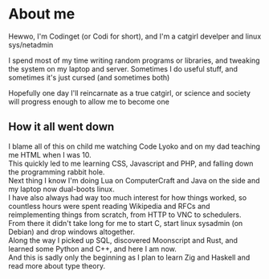 # About me
Hewwo, I'm Codinget (or Codi for short), and I'm a catgirl develper and linux sys/netadmin

I spend most of my time writing random programs or libraries, and tweaking the system on my laptop and server. Sometimes I do useful stuff, and sometimes it's just cursed (and sometimes both)

Hopefully one day I'll reincarnate as a true catgirl, or science and society will progress enough to allow me to become one

## How it all went down
I blame all of this on child me watching Code Lyoko and on my dad teaching me HTML when I was 10.  
This quickly led to me learning CSS, Javascript and PHP, and falling down the programming rabbit hole.  
Next thing I know I'm doing Lua on ComputerCraft and Java on the side and my laptop now dual-boots linux.  
I have also always had way too much interest for how things worked, so countless hours were spent reading Wikipedia and RFCs and reimplementing things from scratch, from HTTP to VNC to schedulers.  
From there it didn't take long for me to start C, start linux sysadmin (on Debian) and drop windows altogether.  
Along the way I picked up SQL, discovered Moonscript and Rust, and learned some Python and C++, and here I am now.  
And this is sadly only the beginning as I plan to learn Zig and Haskell and read more about type theory.
